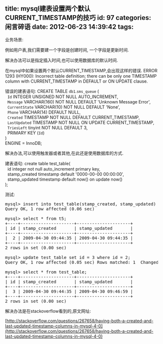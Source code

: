 title: mysql建表设置两个默认CURRENT_TIMESTAMP的技巧
id: 97
categories: 闲言碎语
date: 2012-06-23 14:39:42
tags:
---

业务场景:

例如用户表,我们需要建一个字段是创建时间, 一个字段是更新时间.

解决办法可以是指定插入时间,也可以使用数据库的默认时间.

在mysql中如果设置两个默认CURRENT_TIMESTAMP,会出现这样的错误.
 ERROR 1293 (HY000): Incorrect table definition; there can be only one TIMESTAMP column with CURRENT_TIMESTAMP in DEFAULT or ON UPDATE clause.

错误的建表语句:
 CREATE TABLE `db1`.`sms_queue` (
</br> &nbsp; `Id` INTEGER UNSIGNED NOT NULL AUTO_INCREMENT,
</br> &nbsp; `Message` VARCHAR(160) NOT NULL DEFAULT 'Unknown Message Error',
</br> &nbsp; `CurrentState` VARCHAR(10) NOT NULL DEFAULT 'None',
</br> &nbsp; `Phone` VARCHAR(14) DEFAULT NULL,
</br> &nbsp; `Created` TIMESTAMP NOT NULL DEFAULT CURRENT_TIMESTAMP,
</br> &nbsp; `LastUpdated` TIMESTAMP NOT NULL ON UPDATE CURRENT_TIMESTAMP,
</br> &nbsp; `TriesLeft` tinyint NOT NULL DEFAULT 3,
</br> &nbsp; PRIMARY KEY (`Id`)
</br> )
</br> ENGINE = InnoDB;

解决办法,可以使用触发器或者其他,在此还是使用数据库的方式.

建表语句:
 create table test_table(
</br> &nbsp; id integer not null auto_increment primary key,
</br> &nbsp; stamp_created timestamp default '0000-00-00 00:00:00',
</br> &nbsp; stamp_updated timestamp default now() on update now()
</br> );

测试:
<pre><span>mysql</span><span>&gt;</span><span> </span><span>insert</span><span> </span><span>into</span><span> test_table</span><span>(</span><span>stamp_created</span><span>,</span><span> stamp_updated</span><span>)</span><span> </span><span>values</span><span>(</span><span>null</span><span>,</span><span> </span><span>null</span><span>);</span><span>
Query OK</span><span>,</span><span> </span><span>1</span><span> row affected </span><span>(</span><span>0.06</span><span> sec</span><span>)</span><span>

mysql</span><span>&gt;</span><span> </span><span>select</span><span> </span><span>*</span><span> </span><span>from</span><span> t5</span><span>;</span><span>
</span><span>+</span><span>----+---------------------+---------------------+ </span><span>
</span><span>|</span><span> id </span><span>|</span><span> stamp_created       </span><span>|</span><span> stamp_updated       </span><span>|</span><span>
</span><span>+</span><span>----+---------------------+---------------------+</span><span>
</span><span>|</span><span>  </span><span>2</span><span> </span><span>|</span><span> </span><span>2009-04-30</span><span> </span><span>09</span><span>:</span><span>44</span><span>:</span><span>35</span><span> </span><span>|</span><span> </span><span>2009-04-30</span><span> </span><span>09</span><span>:</span><span>44</span><span>:</span><span>35</span><span> </span><span>|</span><span>
</span><span>+</span><span>----+---------------------+---------------------+</span><span>
</span><span>2</span><span> rows </span><span>in</span><span> </span><span>set</span><span> </span><span>(</span><span>0.00</span><span> sec</span><span>)</span><span>

mysql</span><span>&gt;</span><span> </span><span>update</span><span> test_table </span><span>set</span><span> id </span><span>=</span><span> </span><span>3</span><span> </span><span>where</span><span> id </span><span>=</span><span> </span><span>2</span><span>;</span><span>
Query OK</span><span>,</span><span> </span><span>1</span><span> row affected </span><span>(</span><span>0.05</span><span> sec</span><span>)</span><span> Rows matched</span><span>:</span><span> </span><span>1</span><span>  Changed</span><span>:</span><span> </span><span>1</span><span>  Warnings</span><span>:</span><span> </span><span>0</span><span>

mysql</span><span>&gt;</span><span> </span><span>select</span><span> </span><span>*</span><span> </span><span>from</span><span> test_table</span><span>;</span><span>
</span><span>+</span><span>----+---------------------+---------------------+</span><span>
</span><span>|</span><span> id </span><span>|</span><span> stamp_created       </span><span>|</span><span> stamp_updated       </span><span>|</span><span>
</span><span>+</span><span>----+---------------------+---------------------+ </span><span>
</span><span>|</span><span>  </span><span>3</span><span> </span><span>|</span><span> </span><span>2009-04-30</span><span> </span><span>09</span><span>:</span><span>44</span><span>:</span><span>35</span><span> </span><span>|</span><span> </span><span>2009-04-30</span><span> </span><span>09</span><span>:</span><span>46</span><span>:</span><span>59</span><span> </span><span>|</span><span>
</span><span>+</span><span>----+---------------------+---------------------+ </span><span>
</span><span>2</span><span> rows </span><span>in</span><span> </span><span>set</span><span> </span><span>(</span><span>0.00</span><span> sec</span><span>)</span><span> </span></pre> 解决办法是在stackoverflow看到的,原文网址:

[http://stackoverflow.com/questions/267658/having-both-a-created-and-last-updated-timestamp-columns-in-mysql-4-0](http://stackoverflow.com/questions/267658/having-both-a-created-and-last-updated-timestamp-columns-in-mysql-4-0)

